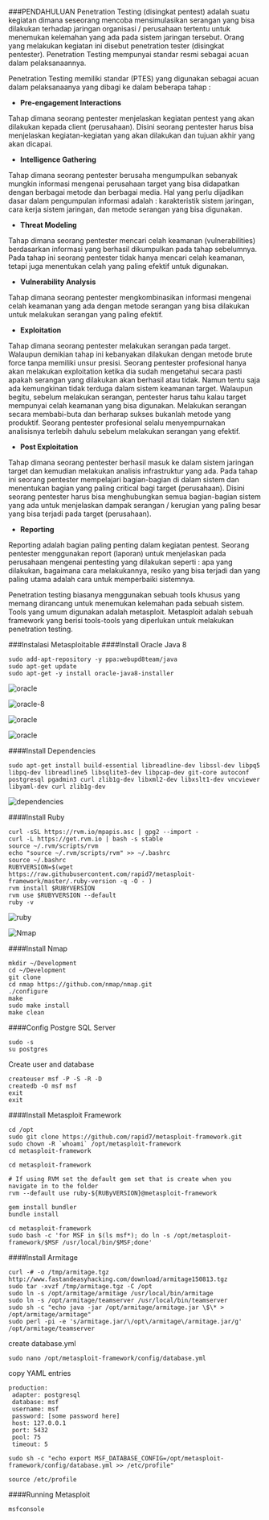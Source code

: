 ###PENDAHULUAN
Penetration Testing (disingkat pentest) adalah suatu kegiatan dimana seseorang mencoba mensimulasikan serangan yang bisa dilakukan terhadap jaringan organisasi / perusahaan tertentu untuk menemukan kelemahan yang ada pada sistem jaringan tersebut. Orang yang melakukan kegiatan ini disebut penetration tester (disingkat pentester). Penetration Testing mempunyai standar resmi sebagai acuan dalam pelaksanaannya. 

Penetration Testing memiliki standar (PTES) yang digunakan sebagai acuan dalam pelaksanaanya yang dibagi ke dalam beberapa tahap :

- **Pre-engagement Interactions**

Tahap dimana seorang pentester menjelaskan kegiatan pentest yang akan dilakukan kepada client (perusahaan). Disini seorang pentester harus bisa menjelaskan kegiatan-kegiatan yang akan dilakukan dan tujuan akhir yang akan dicapai.

- **Intelligence Gathering**

Tahap dimana seorang pentester berusaha mengumpulkan sebanyak mungkin informasi mengenai perusahaan target yang bisa didapatkan dengan berbagai metode dan berbagai media. Hal yang perlu dijadikan dasar dalam pengumpulan informasi adalah : karakteristik sistem jaringan, cara kerja sistem jaringan, dan metode serangan yang bisa digunakan.

- **Threat Modeling**

Tahap dimana seorang pentester mencari celah keamanan (vulnerabilities) berdasarkan informasi yang berhasil dikumpulkan pada tahap sebelumnya. Pada tahap ini seorang pentester tidak hanya mencari celah keamanan, tetapi juga menentukan celah yang paling efektif untuk digunakan.

- **Vulnerability Analysis**

Tahap dimana seorang pentester mengkombinasikan informasi mengenai celah keamanan yang ada dengan metode serangan yang bisa dilakukan untuk melakukan serangan yang paling efektif.

- **Exploitation**

Tahap dimana seorang pentester melakukan serangan pada target. Walaupun demikian tahap ini kebanyakan dilakukan dengan metode brute force tanpa memiliki unsur presisi. Seorang pentester profesional hanya akan melakukan exploitation ketika dia sudah mengetahui secara pasti apakah serangan yang dilakukan akan berhasil atau tidak. Namun tentu saja ada kemungkinan tidak terduga dalam sistem keamanan target. Walaupun begitu, sebelum melakukan serangan, pentester harus tahu kalau target mempunyai celah keamanan yang bisa digunakan. Melakukan serangan secara membabi-buta dan berharap sukses bukanlah metode yang produktif. Seorang pentester profesional selalu menyempurnakan analisisnya terlebih dahulu sebelum melakukan serangan yang efektif.

- **Post Exploitation**

Tahap dimana seorang pentester berhasil masuk ke dalam sistem jaringan target dan kemudian melakukan analisis infrastruktur yang ada. Pada tahap ini seorang pentester mempelajari bagian-bagian di dalam sistem dan menentukan bagian yang paling critical bagi target (perusahaan). Disini seorang pentester harus bisa menghubungkan semua bagian-bagian sistem yang ada untuk menjelaskan dampak serangan / kerugian yang paling besar yang bisa terjadi pada target (perusahaan).

- **Reporting**

Reporting adalah bagian paling penting dalam kegiatan pentest. Seorang pentester menggunakan report (laporan) untuk menjelaskan pada perusahaan mengenai pentesting yang dilakukan seperti : apa yang dilakukan, bagaimana cara melakukannya, resiko yang bisa terjadi dan yang paling utama adalah cara untuk memperbaiki sistemnya.

Penetration testing biasanya menggunakan sebuah tools khusus yang memang dirancang untuk menemukan kelemahan pada sebuah sistem. Tools yang umum digunakan adalah metasploit. Metasploit adalah sebuah framework yang berisi tools-tools yang diperlukan untuk melakukan penetration testing.

###Instalasi Metasploitable
####Install Oracle Java 8
```
sudo add-apt-repository -y ppa:webupd8team/java
sudo apt-get update
sudo apt-get -y install oracle-java8-installer
```
![oracle](asset/tugas5-023/1.png)

![oracle-8](asset/tugas5-023/2.png)

![oracle](asset/tugas5-023/3.png)

![oracle](asset/tugas5-023/4.png)

####Install Dependencies
```
sudo apt-get install build-essential libreadline-dev libssl-dev libpq5 libpq-dev libreadline5 libsqlite3-dev libpcap-dev git-core autoconf postgresql pgadmin3 curl zlib1g-dev libxml2-dev libxslt1-dev vncviewer libyaml-dev curl zlib1g-dev
```
![dependencies](asset/tugas5-023/5.png)

####Install Ruby
```
curl -sSL https://rvm.io/mpapis.asc | gpg2 --import -
curl -L https://get.rvm.io | bash -s stable
source ~/.rvm/scripts/rvm
echo "source ~/.rvm/scripts/rvm" >> ~/.bashrc
source ~/.bashrc
RUBYVERSION=$(wget https://raw.githubusercontent.com/rapid7/metasploit-framework/master/.ruby-version -q -O - )
rvm install $RUBYVERSION
rvm use $RUBYVERSION --default
ruby -v
```
![ruby](asset/tugas5-023/6.png)

![Nmap](asset/tugas5-023/7.png)


####Install Nmap
```
mkdir ~/Development
cd ~/Development
git clone 
cd nmap https://github.com/nmap/nmap.git
./configure
make
sudo make install
make clean
```


####Config Postgre SQL Server
```
sudo -s
su postgres
```
Create user and database
```
createuser msf -P -S -R -D
createdb -O msf msf
exit
exit
```

####Install Metasploit Framework
```
cd /opt
sudo git clone https://github.com/rapid7/metasploit-framework.git
sudo chown -R `whoami` /opt/metasploit-framework
cd metasploit-framework
```

```
cd metasploit-framework

# If using RVM set the default gem set that is create when you navigate in to the folder
rvm --default use ruby-${RUByVERSION}@metasploit-framework

gem install bundler
bundle install
```
```
cd metasploit-framework
sudo bash -c 'for MSF in $(ls msf*); do ln -s /opt/metasploit-framework/$MSF /usr/local/bin/$MSF;done'
```

####Install Armitage
```
curl -# -o /tmp/armitage.tgz http://www.fastandeasyhacking.com/download/armitage150813.tgz
sudo tar -xvzf /tmp/armitage.tgz -C /opt
sudo ln -s /opt/armitage/armitage /usr/local/bin/armitage
sudo ln -s /opt/armitage/teamserver /usr/local/bin/teamserver
sudo sh -c "echo java -jar /opt/armitage/armitage.jar \$\* > /opt/armitage/armitage"
sudo perl -pi -e 's/armitage.jar/\/opt\/armitage\/armitage.jar/g' /opt/armitage/teamserver
```
create database.yml
```
sudo nano /opt/metasploit-framework/config/database.yml
```
copy YAML entries
```
production:
 adapter: postgresql
 database: msf
 username: msf
 password: [some password here]
 host: 127.0.0.1
 port: 5432
 pool: 75
 timeout: 5
```
```
sudo sh -c "echo export MSF_DATABASE_CONFIG=/opt/metasploit-framework/config/database.yml >> /etc/profile"

source /etc/profile
```

####Running Metasploit
```
msfconsole
```